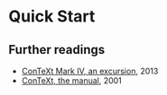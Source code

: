 # Quick Start

## Further readings

- [ConTeXt Mark IV, an excursion][1], 2013
- [ConTeXt, the manual][2], 2001

[1]: http://www.pragma-ade.com/general/manuals/ma-cb-en.pdf
[2]: http://www.pragma-ade.com/general/manuals/cont-eni.pdf
